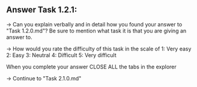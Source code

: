 Answer Task 1.2.1:
------------------

-> Can you explain verbally and in detail how you found your answer to "Task 1.2.0.md"?
	Be sure to mention what task it is that you are giving an answer to.

-> How would you rate the difficulty of this task in the scale of 
	1: Very easy
	2: Easy
	3: Neutral
	4: Difficult
	5: Very difficult 

When you complete your answer CLOSE ALL the tabs in the explorer 

-> Continue to "Task 2.1.0.md"
